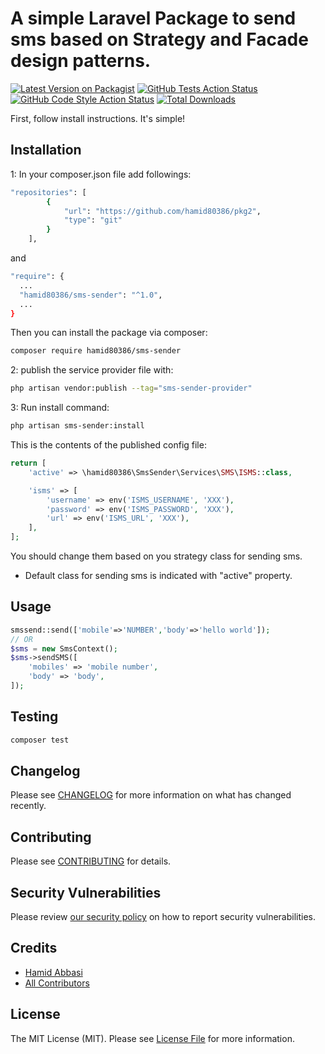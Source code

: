 # A simple Laravel Package to send sms based on Strategy and Facade design patterns.

[![Latest Version on Packagist](https://img.shields.io/packagist/v/hamid80386/sms-sender.svg?style=flat-square)](https://packagist.org/packages/hamid80386/sms-sender)
[![GitHub Tests Action Status](https://img.shields.io/github/actions/workflow/status/hamid80386/sms-sender/run-tests.yml?branch=main&label=tests&style=flat-square)](https://github.com/hamid80386/sms-sender/actions?query=workflow%3Arun-tests+branch%3Amain)
[![GitHub Code Style Action Status](https://img.shields.io/github/actions/workflow/status/hamid80386/sms-sender/fix-php-code-style-issues.yml?branch=main&label=code%20style&style=flat-square)](https://github.com/hamid80386/sms-sender/actions?query=workflow%3A"Fix+PHP+code+style+issues"+branch%3Amain)
[![Total Downloads](https://img.shields.io/packagist/dt/hamid80386/sms-sender.svg?style=flat-square)](https://packagist.org/packages/hamid80386/sms-sender)

First, follow install instructions. It's simple!

## Installation
1: In your composer.json file add followings:
```bash
"repositories": [
        {
            "url": "https://github.com/hamid80386/pkg2",
            "type": "git"
        }
    ],
```
and
```bash
"require": {
  ...
  "hamid80386/sms-sender": "^1.0",
  ...
}
```

Then you can install the package via composer:

```bash
composer require hamid80386/sms-sender
```

2: publish the service provider file with:

```bash
php artisan vendor:publish --tag="sms-sender-provider"
```

3: Run install command:

```bash
php artisan sms-sender:install
```

This is the contents of the published config file:

```php
return [
    'active' => \hamid80386\SmsSender\Services\SMS\ISMS::class,

    'isms' => [
        'username' => env('ISMS_USERNAME', 'XXX'),
        'password' => env('ISMS_PASSWORD', 'XXX'),
        'url' => env('ISMS_URL', 'XXX'),
    ],
];
```
You should change them based on you strategy class for sending sms.
- Default class for sending sms is indicated with "active" property.


## Usage

```php
smssend::send(['mobile'=>'NUMBER','body'=>'hello world']);
// OR
$sms = new SmsContext();
$sms->sendSMS([
    'mobiles' => 'mobile number',
    'body' => 'body',
]);

```

## Testing

```bash
composer test
```

## Changelog

Please see [CHANGELOG](CHANGELOG.md) for more information on what has changed recently.

## Contributing

Please see [CONTRIBUTING](CONTRIBUTING.md) for details.

## Security Vulnerabilities

Please review [our security policy](../../security/policy) on how to report security vulnerabilities.

## Credits

- [Hamid Abbasi](https://github.com/hamid80386)
- [All Contributors](../../contributors)

## License

The MIT License (MIT). Please see [License File](LICENSE.md) for more information.
